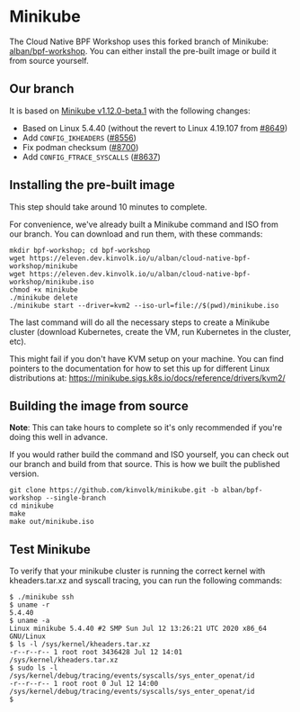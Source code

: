 # Minikube

The Cloud Native BPF Workshop uses this forked branch of Minikube:
[alban/bpf-workshop](https://github.com/kinvolk/minikube/tree/alban/bpf-workshop).
You can either install the pre-built image or build it from source
yourself.

## Our branch

It is based on [Minikube v1.12.0-beta.1](https://github.com/kubernetes/minikube/releases/tag/v1.12.0-beta.1) with the following changes:

- Based on Linux 5.4.40 (without the revert to Linux 4.19.107 from [#8649](https://github.com/kubernetes/minikube/pull/8649))
- Add `CONFIG_IKHEADERS` ([#8556](https://github.com/kubernetes/minikube/issues/8556))
- Fix podman checksum ([#8700](https://github.com/kubernetes/minikube/issues/8700))
- Add `CONFIG_FTRACE_SYSCALLS` ([#8637](https://github.com/kubernetes/minikube/issues/8637))

## Installing the pre-built image

This step should take around 10 minutes to complete.

For convenience, we've already built a Minikube command and ISO from our
branch. You can download and run them, with these commands:

```
mkdir bpf-workshop; cd bpf-workshop
wget https://eleven.dev.kinvolk.io/u/alban/cloud-native-bpf-workshop/minikube
wget https://eleven.dev.kinvolk.io/u/alban/cloud-native-bpf-workshop/minikube.iso
chmod +x minikube
./minikube delete
./minikube start --driver=kvm2 --iso-url=file://$(pwd)/minikube.iso
```

The last command will do all the necessary steps to create a Minikube
cluster (download Kubernetes, create the VM, run Kubernetes in the
cluster, etc).

This might fail if you don't have KVM setup on your machine. You can find
pointers to the documentation for how to set this up for different Linux
distributions at:
<https://minikube.sigs.k8s.io/docs/reference/drivers/kvm2/>

## Building the image from source

**Note**: This can take hours to complete so it's only recommended if
you're doing this well in advance.

If you would rather build the command and ISO yourself, you can check out
our branch and build from that source. This is how we built the published
version.

```
git clone https://github.com/kinvolk/minikube.git -b alban/bpf-workshop --single-branch
cd minikube
make
make out/minikube.iso
```

## Test Minikube

To verify that your minikube cluster is running the correct kernel with
kheaders.tar.xz and syscall tracing, you can run the following commands:

```
$ ./minikube ssh
$ uname -r
5.4.40
$ uname -a
Linux minikube 5.4.40 #2 SMP Sun Jul 12 13:26:21 UTC 2020 x86_64 GNU/Linux
$ ls -l /sys/kernel/kheaders.tar.xz
-r--r--r-- 1 root root 3436428 Jul 12 14:01 /sys/kernel/kheaders.tar.xz
$ sudo ls -l /sys/kernel/debug/tracing/events/syscalls/sys_enter_openat/id
-r--r--r-- 1 root root 0 Jul 12 14:00 /sys/kernel/debug/tracing/events/syscalls/sys_enter_openat/id
$
```
